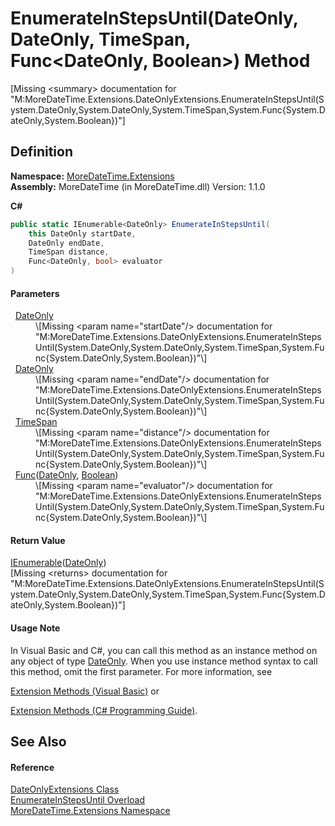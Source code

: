 # EnumerateInStepsUntil(DateOnly, DateOnly, TimeSpan, Func&lt;DateOnly, Boolean&gt;) Method


\[Missing &lt;summary&gt; documentation for "M:MoreDateTime.Extensions.DateOnlyExtensions.EnumerateInStepsUntil(System.DateOnly,System.DateOnly,System.TimeSpan,System.Func{System.DateOnly,System.Boolean})"\]



## Definition
**Namespace:** <a href="N_MoreDateTime_Extensions.md">MoreDateTime.Extensions</a>  
**Assembly:** MoreDateTime (in MoreDateTime.dll) Version: 1.1.0

**C#**
``` C#
public static IEnumerable<DateOnly> EnumerateInStepsUntil(
	this DateOnly startDate,
	DateOnly endDate,
	TimeSpan distance,
	Func<DateOnly, bool> evaluator
)
```



#### Parameters
<dl><dt>  <a href="https://learn.microsoft.com/dotnet/api/system.dateonly" target="_blank" rel="noopener noreferrer">DateOnly</a></dt><dd>\[Missing &lt;param name="startDate"/&gt; documentation for "M:MoreDateTime.Extensions.DateOnlyExtensions.EnumerateInStepsUntil(System.DateOnly,System.DateOnly,System.TimeSpan,System.Func{System.DateOnly,System.Boolean})"\]</dd><dt>  <a href="https://learn.microsoft.com/dotnet/api/system.dateonly" target="_blank" rel="noopener noreferrer">DateOnly</a></dt><dd>\[Missing &lt;param name="endDate"/&gt; documentation for "M:MoreDateTime.Extensions.DateOnlyExtensions.EnumerateInStepsUntil(System.DateOnly,System.DateOnly,System.TimeSpan,System.Func{System.DateOnly,System.Boolean})"\]</dd><dt>  <a href="https://learn.microsoft.com/dotnet/api/system.timespan" target="_blank" rel="noopener noreferrer">TimeSpan</a></dt><dd>\[Missing &lt;param name="distance"/&gt; documentation for "M:MoreDateTime.Extensions.DateOnlyExtensions.EnumerateInStepsUntil(System.DateOnly,System.DateOnly,System.TimeSpan,System.Func{System.DateOnly,System.Boolean})"\]</dd><dt>  <a href="https://learn.microsoft.com/dotnet/api/system.func-2" target="_blank" rel="noopener noreferrer">Func</a>(<a href="https://learn.microsoft.com/dotnet/api/system.dateonly" target="_blank" rel="noopener noreferrer">DateOnly</a>, <a href="https://learn.microsoft.com/dotnet/api/system.boolean" target="_blank" rel="noopener noreferrer">Boolean</a>)</dt><dd>\[Missing &lt;param name="evaluator"/&gt; documentation for "M:MoreDateTime.Extensions.DateOnlyExtensions.EnumerateInStepsUntil(System.DateOnly,System.DateOnly,System.TimeSpan,System.Func{System.DateOnly,System.Boolean})"\]</dd></dl>

#### Return Value
<a href="https://learn.microsoft.com/dotnet/api/system.collections.generic.ienumerable-1" target="_blank" rel="noopener noreferrer">IEnumerable</a>(<a href="https://learn.microsoft.com/dotnet/api/system.dateonly" target="_blank" rel="noopener noreferrer">DateOnly</a>)  
\[Missing &lt;returns&gt; documentation for "M:MoreDateTime.Extensions.DateOnlyExtensions.EnumerateInStepsUntil(System.DateOnly,System.DateOnly,System.TimeSpan,System.Func{System.DateOnly,System.Boolean})"\]

#### Usage Note
In Visual Basic and C#, you can call this method as an instance method on any object of type <a href="https://learn.microsoft.com/dotnet/api/system.dateonly" target="_blank" rel="noopener noreferrer">DateOnly</a>. When you use instance method syntax to call this method, omit the first parameter. For more information, see <a href="https://docs.microsoft.com/dotnet/visual-basic/programming-guide/language-features/procedures/extension-methods" target="_blank" rel="noopener noreferrer">

Extension Methods (Visual Basic)</a> or <a href="https://docs.microsoft.com/dotnet/csharp/programming-guide/classes-and-structs/extension-methods" target="_blank" rel="noopener noreferrer">

Extension Methods (C# Programming Guide)</a>.

## See Also


#### Reference
<a href="T_MoreDateTime_Extensions_DateOnlyExtensions.md">DateOnlyExtensions Class</a>  
<a href="Overload_MoreDateTime_Extensions_DateOnlyExtensions_EnumerateInStepsUntil.md">EnumerateInStepsUntil Overload</a>  
<a href="N_MoreDateTime_Extensions.md">MoreDateTime.Extensions Namespace</a>  
